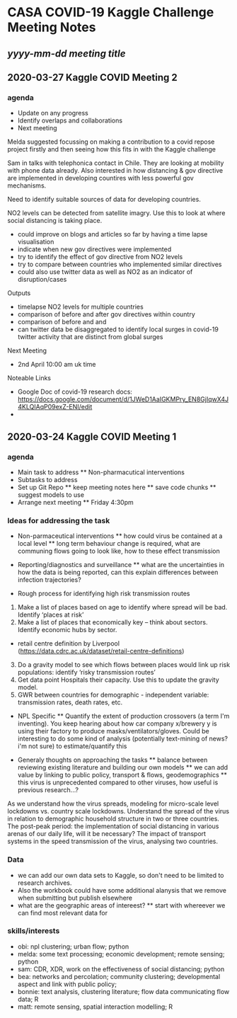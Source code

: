 # CASA COVID-19 Kaggle Challenge Meeting Notes

## _yyyy-mm-dd_ _meeting title_

## 2020-03-27 Kaggle COVID Meeting 2

### agenda
* Update on any progress
* Identify overlaps and collaborations
* Next meeting

Melda suggested focussing on making a contribution to a covid repose project firstly and then seeing how this fits in with the Kaggle challenge

Sam in talks with telephonica contact in Chile. They are looking at mobility with phone data already. Also interested in how distancing & gov directive are implemented in developing countires with less powerful gov mechanisms.

Need to identify suitable sources of data for developing countries.

NO2 levels can be detected from satellite imagry. Use this to look at where social distancing is taking place.
- could improve on blogs and articles so far by having a time lapse visualisation
- indicate when new gov directives were implemented
- try to identify the effect of gov directive from NO2 levels
- try to compare between countries who implemented similar directives
- could also use twitter data as well as NO2 as an indicator of disruption/cases


Outputs
* timelapse NO2 levels for multiple countries
* comparison of before and after gov directives within country
* comparison of before and and 
* can twitter data be disaggregated to identify local surges in covid-19 twitter activity that are distinct from global surges

Next Meeting
* 2nd April 10:00 am uk time

Noteable Links
* Google Doc of covid-19 research docs: https://docs.google.com/document/d/1JWeD1AaIGKMPry_EN8GjIqwX4J4KLQIAqP09exZ-ENI/edit
* 	



## 2020-03-24 Kaggle COVID Meeting 1


### agenda
* Main task to address
** Non-pharmacutical interventions
* Subtasks to address
* Set up Git Repo
** keep meeting notes here
** save code chunks
** suggest models to use
* Arrange next meeting
** Friday 4:30pm

### Ideas for addressing the task

* Non-parmaceutical interventions 
** how could virus be contained at a local level
** long term behaviour change is required, what are communing flows going to look like, how to these effect transmission

* Reporting/diagnostics and surveillance
** what are the uncertainties in how the data is being reported, can this explain differences between infection trajectories?

* Rough process for identifying high risk transmission routes
1. Make a list of places based on age to identify where spread will be bad. Identify ‘places at risk’
2. Make a list of places that economically key – think about sectors. Identify economic hubs by sector.
*  retail centre definition by Liverpool (https://data.cdrc.ac.uk/dataset/retail-centre-definitions)
3. Do a gravity model to see which flows between places would link up risk populations: identify ‘risky transmission routes’
4. Get data point Hospitals their capacity. Use this to update the gravity model.
5. GWR between countries for demographic - independent variable: transmission rates, death rates, etc.

* NPL Specific
** Quantify the extent of production crossovers (a term I'm inventing). You keep hearing about how car company x/brewery y is using their factory to produce masks/ventilators/gloves. Could be interesting to do some kind of analysis (potentially text-mining of news? i'm not sure) to estimate/quantify this

* Generaly thoughts on approaching the tasks
** balance between reviewing existing literature and building our own models
** we can add value by linking to public policy, transport & flows, geodemographics
** this virus is unprecedented compared to other viruses, how useful is previous research...?

As we understand how the virus spreads, modeling for micro-scale level lockdowns vs. country scale lockdowns.
Understand the spread of the virus in relation to demographic household structure in two or three countries.
The post-peak period: the implementation of social distancing in various arenas of our daily life, will it be necessary?
The impact of transport systems in the speed transmission of the virus, analysing two countries.



### Data
* we can add our own data sets to Kaggle, so don't need to be limited to research archives.
* Also the workbook could have some additional alanysis that we remove when submitting but publish elsewhere
* what are the geographic areas of intereest?
** start with whereever we can find most relevant data for


### skills/interests
* obi: npl clustering; urban flow; python
* melda: some text processing; economic development; remote sensing; python
* sam: CDR, XDR, work on the effectiveness of social distancing; python
* bea: networks and percolation; community clustering; developmental aspect and link with public policy; 
* bonnie: text analysis, clustering literature; flow data communicating flow data; R
* matt: remote sensing, spatial interaction modelling; R
